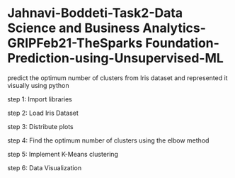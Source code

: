# Jahnavi-Boddeti-Task2-Data Science and Business Analytics-GRIPFeb21-TheSparks Foundation-Prediction-using-Unsupervised-ML

predict the optimum number of clusters from Iris dataset and represented it visually using python

step 1: Import libraries

step 2: Load Iris Dataset

step 3: Distribute plots

step 4: Find the optimum number of clusters using the elbow method

step 5: Implement K-Means clustering

step 6: Data Visualization
